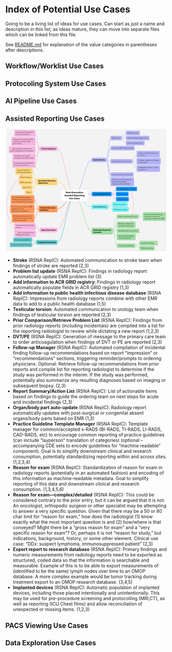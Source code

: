 # Index of Potential Use Cases

Going to be a living list of ideas for use cases. Can start as just a name and description in this list; as ideas mature, they can move into separate files which can be linked from this file. 

See [README.md](README.md) for explanation of the value categories in parentheses after descriptions.

## Workflow/Worklist Use Cases

## Protocoling System Use Cases

## AI Pipeline Use Cases

## Assisted Reporting Use Cases

![Assisted Reporting Use Cases/Categories](assets/image.png)

- **Stroke** (RSNA RepIC): Automated communication to stroke team when findings of stroke are reported (2,3)
- **Problem list update** (RSNA RepIC): Findings in radiology report automatically update EMR problem list (3)
- **Add information to ACR GRID registry**: Findings in radiology report automatically populate fields in ACR GRID registry (1,3)
- **Add information to public health infectious disease database** (RSNA RepIC): Impressions from radiology reports combine with other EMR data to add to a public health database (1,5)
- **Testicular torsion**: Automated communication to urology team when findings of testicular torsion are reported (2,3)
- **Prior Comparison/Retrieve Problem List** (RSNA RepIC): Findings from prior radiology reports (including incidentals) are compiled into a list for the reporting radiologist to review while dictating a new report (1,2,3)
- **DVT/PE** (RSNA RepIC): Generation of message to the primary care team to order anticoagulation when findings of DVT or PE are reported (2,3)
- **Follow-up Manager** (RSNA RepIC): Automated compilation of incidental finding follow-up recommendations based on report “impression” or “recommendations” sections, triggering reminder/prompts to ordering physicians. Optional: Retrieve follow-up recommendations from prior reports and compile list for reporting radiologist to determine if the study was performed in the interim. If the study was performed, potentially also summarize any resulting diagnoses based on imaging or subsequent biopsy. (2,3)
- **Report Summary/Action List** (RSNA RepIC): List of actionable items based on findings to guide the ordering team on next steps for acute and incidental findings (2,3)
- **Organ/body part auto-update** (RSNA RepIC): Radiology report automatically updates with post-surgical or congenital absent organs/body parts based on EMR (1,3)
- **Practice Guideline Template Manager** (RSNA RepIC): Template manager for common/accepted x-RADS (BI-RADS, TI-RADS, LI-RADS, CAD-RADS, etc) to encourage common reporting of practice guidelines (can include “layperson” translation of categories) (optional – accompanying CDE sets to encode guidelines for “machine readable” component). Goal is to simplify downstream clinical and research consumption, potentially standardizing reporting within and across sites. (1,2,3,4)
- **Reason for exam** (RSNA RepIC): Standardization of reason for exam in radiology reports (potentially in an automated fashion) and encoding of this information as machine-readable metadata. Goal to simplify reporting of this data and downstream clinical and research consumption. (1,3,4,5,6)
- **Reason for exam—complex/detailed** (RSNA RepIC): This could be considered contrary to the prior entry, but it can be argued that it is not. An oncologist, orthopedic surgeon or other specialist may be attempting to answer a very specific question. Given that there may be a 50 or 80 char limit for “reason for exam,” how does the radiologist (1) know exactly what the most important question is and (2) how/where is that conveyed? Might there be a “gross reason for exam” and a “very specific reason for exam”? Or, perhaps it is not “reason for study,” but indications, background, history, or some other element. Clinical use case: “DDx: suspect lymphoma, immunosuppressed patient” (2,3)
- **Export report to research database** (RSNA RepIC): Primary findings and numeric measurements from radiology reports need to be exported as structured, coded data so that the information is searchable and measurable. Example of this is to be able to export measurements of (identified to be the same) lymph nodes over time to an OMOP database. A more complex example would be tumor tracking during treatment export to an OMOP research database. (3,4,5)
- **Implanted devices** (RSNA RepIC): Automatic population of implanted devices, including those placed intentionally and unintentionally. This may be used for pre-procedure screening and protocolling (MRI,CT), as well as reporting (ICU Chest films) and allow reconciliation of unexpected or missing items. (1,2,3)

## PACS Viewing Use Cases

## Data Exploration Use Cases
